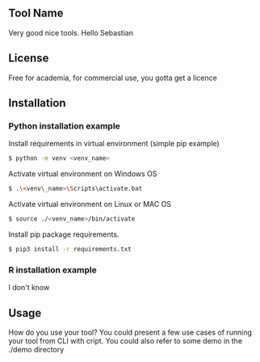 ## Tool Name 
Very good nice tools. Hello Sebastian

## License
Free for academia, for commercial use, you gotta get a licence

## Installation

### Python installation example
Install requirements in virtual environment (simple pip example)
```bash
$ python -m venv <venv_name>
```
Activate virtual environment on Windows OS 
```bash
$ .\<venv\_name>\Scripts\activate.bat
```
Activate virtual environment on Linux or MAC OS
```bash
$ source ./<venv_name>/bin/activate
```
Install pip package requirements.
```bash
$ pip3 install -r requirements.txt
```

### R installation example
I don't know

## Usage 
How do you use your tool? You could present a few use cases of running your tool from CLI with cript.
You could also refer to some demo in the ./demo directory





